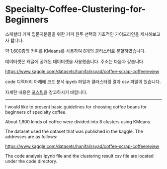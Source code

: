 # Specialty-Coffee-Clustering-for-Beginners

스페셜티 커피 입문자분들을 위한 커피 원두 선택의 기초적인 가이드라인을 제시해보고자 합니다.

약 1,600종의 커피를 KMeans를 사용하여 8개의 클러스터로 분할하였습니다.

데이터셋은 캐글에 공개된 데이터셋을 사용했습니다. 주소는 다음과 같습니다.

https://www.kaggle.com/datasets/hanifalirsyad/coffee-scrap-coffeereview

code 디렉터리 아래에 코드 분석 ipynb 파일과 클러스터링 결과 csv 파일이 있습니다. 

자세한 내용은 [포스팅](https://velog.io/@kyyle/%EC%8A%A4%ED%8E%98%EC%85%9C%ED%8B%B0-%EC%BB%A4%ED%94%BC-%EC%8B%9C%EC%9E%91%EB%A5%BC-%EB%8F%95%EA%B8%B0-%EC%9C%84%ED%95%9C-%EB%B9%84%EC%A7%80%EB%8F%84%ED%95%99%EC%8A%B5-%EA%B8%B0%EB%B0%98-%EC%BB%A4%ED%94%BC-%EC%9B%90%EB%91%90-%EB%B6%84%EB%A5%98)을 참고하시기 바랍니다.


---

I would like to present basic guidelines for choosing coffee beans for beginners of specialty coffee.

About 1,600 kinds of coffee were divided into 8 clusters using KMeans.

The dataset used the dataset that was published in the kaggle. The addresses are as follows:

https://www.kaggle.com/datasets/hanifalirsyad/coffee-scrap-coffeereview

The code analysis ipynb file and the clustering result csv file are located under the code directory.
